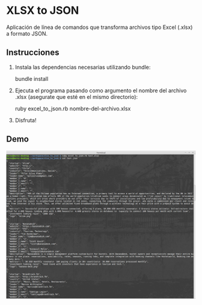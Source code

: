# XLSX to JSON

Aplicación de línea de comandos que transforma archivos tipo Excel (.xlsx) a formato JSON.

## Instrucciones

1. Instala las dependencias necesarias utilizando bundle:

	bundle install

2. Ejecuta el programa pasando como argumento el nombre del archivo .xlsx (asegurate que esté en el mismo directorio):

	ruby excel_to_json.rb nombre-del-archivo.xlsx 

3. Disfruta!

## Demo

![XLSX to JSON Demo](screenshot.png)



